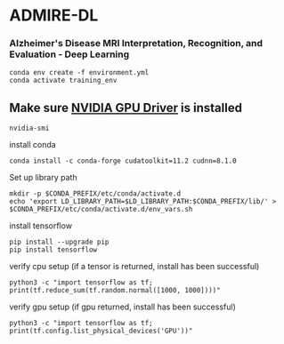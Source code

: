 # ADMIRE-DL
### Alzheimer's Disease MRI Interpretation, Recognition, and Evaluation - Deep Learning



    conda env create -f environment.yml
    conda activate training_env

## Make sure [NVIDIA GPU Driver](https://www.nvidia.com/Download/index.aspx) is installed

    nvidia-smi

install conda

    conda install -c conda-forge cudatoolkit=11.2 cudnn=8.1.0

Set up library path

    mkdir -p $CONDA_PREFIX/etc/conda/activate.d
    echo 'export LD_LIBRARY_PATH=$LD_LIBRARY_PATH:$CONDA_PREFIX/lib/' > $CONDA_PREFIX/etc/conda/activate.d/env_vars.sh

install tensorflow

    pip install --upgrade pip
    pip install tensorflow

verify cpu setup (if a tensor is returned, install has been successful)

    python3 -c "import tensorflow as tf; print(tf.reduce_sum(tf.random.normal([1000, 1000])))"

verify gpu setup (if gpu returned, install has been successful)

    python3 -c "import tensorflow as tf; print(tf.config.list_physical_devices('GPU'))"

